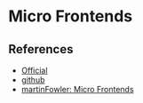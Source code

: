 # Micro Frontends

## References

- [Official](https://micro-frontends.org/)
- [github](https://github.com/neuland/micro-frontends)
- [martinFowler: Micro Frontends](https://martinfowler.com/articles/micro-frontends.html)
